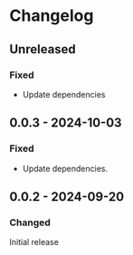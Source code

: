 # Changelog

## Unreleased

### Fixed

- Update dependencies

## 0.0.3 - 2024-10-03

### Fixed

- Update dependencies.

## 0.0.2 - 2024-09-20

### Changed

Initial release
